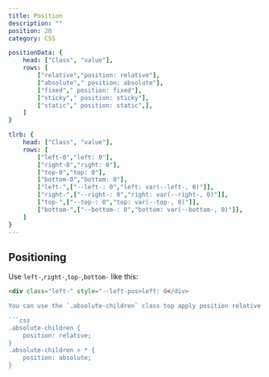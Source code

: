 ```yaml
---
title: Position
description: ""
position: 20
category: CSS

positionData: {
	head: ["Class", "value"],
	rows: [
		["relative","position: relative"],
		["absolute"," position: absolute"],
		["fixed"," position: fixed"],
		["sticky"," position: sticky"],
		["static"," position: static",],
	]
}

tlrb: {
	head: ["Class", "value"],
	rows: [
		["left-0","left: 0"],
		["right-0","right: 0"],
		["top-0","top: 0"],
		["bottom-0","bottom: 0"],
		["left-",["--left-: 0","left: var(--left-, 0)"]],
		["right-",["--right-: 0","right: var(--right-, 0)"]],
		["top-",["--top-: 0","top: var(--top-, 0)"]],
		["bottom-",["--bottom-: 0","bottom: var(--bottom-, 0)"]],
	]
}
---
```


<c-table pn="positionData"></c-table>

## Positioning

<c-table pn="tlrb"></c-table>

Use `left-`,`right-`,`top-`,`bottom-` like this:

````html
<div class="left-" style="--left-pos>left: 0</div>

You can use the `.absolute-children` class top apply position relative to an element and all of its direct children will be absolutely positioned.

```css
.absolute-children {
	position: relative;
}
.absolute-children > * {
	position: absolute;
}
````
